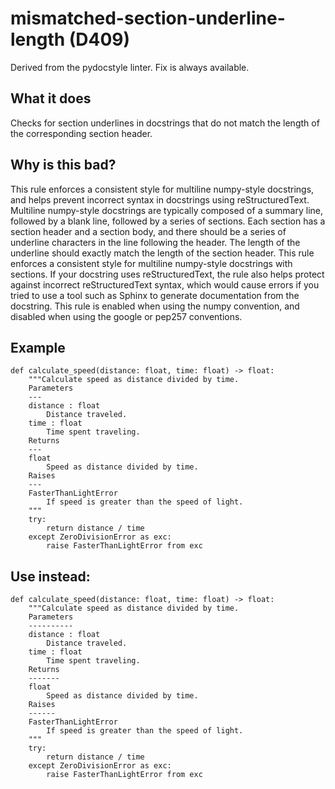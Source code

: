 # mismatched-section-underline-length (D409)
Derived from the pydocstyle linter.
Fix is always available.
## What it does
Checks for section underlines in docstrings that do not match the length of
the corresponding section header.
## Why is this bad?
This rule enforces a consistent style for multiline numpy-style docstrings,
and helps prevent incorrect syntax in docstrings using reStructuredText.
Multiline numpy-style docstrings are typically composed of a summary line,
followed by a blank line, followed by a series of sections. Each section
has a section header and a section body, and there should be a series of
underline characters in the line following the header. The length of the
underline should exactly match the length of the section header.
This rule enforces a consistent style for multiline numpy-style docstrings
with sections. If your docstring uses reStructuredText, the rule also
helps protect against incorrect reStructuredText syntax, which would cause
errors if you tried to use a tool such as Sphinx to generate documentation
from the docstring.
This rule is enabled when using the numpy convention, and disabled
when using the google or pep257 conventions.
## Example
```
def calculate_speed(distance: float, time: float) -> float:
    """Calculate speed as distance divided by time.
    Parameters
    ---
    distance : float
        Distance traveled.
    time : float
        Time spent traveling.
    Returns
    ---
    float
        Speed as distance divided by time.
    Raises
    ---
    FasterThanLightError
        If speed is greater than the speed of light.
    """
    try:
        return distance / time
    except ZeroDivisionError as exc:
        raise FasterThanLightError from exc
```
## Use instead:
```
def calculate_speed(distance: float, time: float) -> float:
    """Calculate speed as distance divided by time.
    Parameters
    ----------
    distance : float
        Distance traveled.
    time : float
        Time spent traveling.
    Returns
    -------
    float
        Speed as distance divided by time.
    Raises
    ------
    FasterThanLightError
        If speed is greater than the speed of light.
    """
    try:
        return distance / time
    except ZeroDivisionError as exc:
        raise FasterThanLightError from exc
```